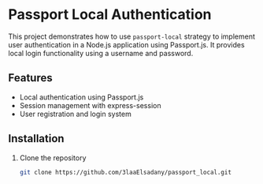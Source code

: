 # Passport Local Authentication

This project demonstrates how to use `passport-local` strategy to implement user authentication in a Node.js application using Passport.js. It provides local login functionality using a username and password.

## Features
- Local authentication using Passport.js
- Session management with express-session
- User registration and login system

## Installation

1. Clone the repository
   ```bash
   git clone https://github.com/3laaElsadany/passport_local.git
